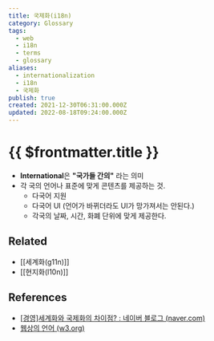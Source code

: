 ```yaml
---
title: 국제화(i18n)
category: Glossary
tags:
  - web
  - i18n
  - terms
  - glossary
aliases:
  - internationalization
  - i18n
  - 국제화
publish: true
created: 2021-12-30T06:31:00.000Z
updated: 2022-08-18T09:24:00.000Z
---
```


# {{ $frontmatter.title }}

- **International**은 **"국가들 간의"** 라는 의미
- 각 국의 언어나 표준에 맞게 콘텐츠를 제공하는 것.
  - 다국어 지원
  - 다국어 UI (언어가 바뀌더라도 UI가 망가져서는 안된다.)
  - 각국의 날짜, 시간, 화폐 단위에 맞게 제공한다.

## Related

- [[세계화(g11n)]]
- [[현지화(l10n)]]

## References

- [[경영]세계화와 국제화의 차이점? : 네이버 블로그 (naver.com)](https://m.blog.naver.com/PostView.naver?isHttpsRedirect=true&blogId=ooyyrr1004&logNo=220858440465)
- [웹상의 언어 (w3.org)](https://www.w3.org/International/getting-started/language)
